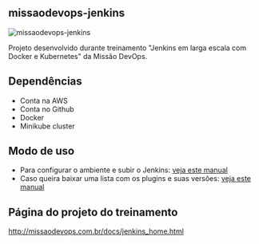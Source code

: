## missaodevops-jenkins
![missaodevops-jenkins](http://missaodevops.com.br/img/jenkins/missaodevops-jenkins-docker-kube.png)

Projeto desenvolvido durante treinamento "Jenkins em larga escala com Docker e Kubernetes" da Missão DevOps.


## Dependências
- Conta na AWS
- Conta no Github
- Docker
- Minikube cluster


## Modo de uso
- Para configurar o ambiente e subir o Jenkins: [veja este manual](docs/USEMODE.md)
- Caso queira baixar uma lista com os plugins e suas versões: [veja este manual](docs/UTILS.md)


## Página do projeto do treinamento
http://missaodevops.com.br/docs/jenkins_home.html